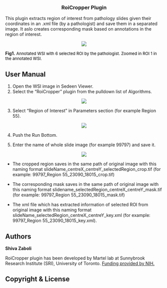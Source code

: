 <h3 align="center">RoiCropper Plugin</h3>
  
This plugin extracts region of interest from pathology slides given their coordinates in an .xml file (by a pathologist) and save them in a separated image. It aslo creates corresponding mask based on annotations in the region of interest.

<p align="center">
  <img src="https://github.com/sedeen-piip-plugins/RoiCropper/blob/master/Images/ROICroper_2.png"/>
  
  <strong>Fig1.</strong> <font size="2" color="black">Annotated WSI with 6 selected ROI by the pathologist. Zoomed in ROI 1 in    the annotated WSI.</font>
</p>

## User Manual

1.	Open the WSI image in Sedeen Viewer. 
2.	Select the “RoiCropper” plugin from the pulldown list of Algorithms.

<p align="center">
  <img src="https://github.com/sedeen-piip-plugins/RoiCropper/blob/master/Images/ROICroper_1.png"/>
</p>

3.  Select “Region of Interest” in Parameters section (for example Region 55).

<p align="center">
  <img src="https://github.com/sedeen-piip-plugins/RoiCropper/blob/master/Images/ROICroper_3.png"/>
</p>

4.  Push the Run Bottom.

5.  Enter the name of whole slide image (for example 99797) and save it.

<p align="center">
  <img src="https://github.com/sedeen-piip-plugins/RoiCropper/blob/master/Images/ROICroper_4.png"/>
</p>

* The cropped region saves in the same path of original image with this naming format slideName_centreX_centreY_selectedRegion_crop.tif (for example: 99797_Region 55_23090_18015_crop.tif)

*	The corresponding mask saves in the same path of original image with this naming format slidename_selectedRegion_centreX_centreY_mask.tif (for example: 99797_Region 55_23090_18015_mask.tif)

*	The xml file which has extracted information of selected ROI from original image with this naming format slideName_selectedRegion_centreX_centreY_key.xml (for example: 99797_Region 55_23090_18015_key.xml).

## Authors
**Shiva Zaboli**

RoiCropper plugin has been developed by Martel lab at Sunnybrook Research Institute (SRI), University of Toronto.
[Funding provided by NIH.](https://itcr.nci.nih.gov/funded-project/pathology-image-informatics-platform-visualization-analysis-and-management)

## Copyright & License

